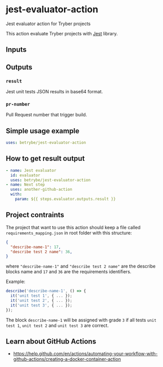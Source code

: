 # jest-evaluator-action
Jest evaluator action for Tryber projects

This action evaluate Tryber projects with [Jest](https://jestjs.io/) library.

## Inputs

## Outputs

### `result`

Jest unit tests JSON results in base64 format.

### `pr-number`

Pull Request number that trigger build.

## Simple usage example
```yml
uses: betrybe/jest-evaluator-action
```

## How to get result output
```yml
- name: Jest evaluator
  id: evaluator
  uses: betrybe/jest-evaluator-action
- name: Next step
  uses: another-github-action
  with:
    param: ${{ steps.evaluator.outputs.result }}
```

## Project contraints

The project that want to use this action should keep a file called `requirements_mapping.json` in root folder with this structure:

```json
{
  "describe-name-1": 17,
  "describe test 2 name": 36,
}
```

where `"describe-name-1"` and `"describe test 2 name"` are the describe blocks name and `17` and `36` are the requirements identifiers.

Example:

```javascript
describe('describe-name-1', () => {
  it('unit test 1', { ... });
  it('unit test 2', { ... });
  it('unit test 3', { ... });
});
```

The block `describe-name-1` will be assigned with grade `3` if all tests `unit test 1`, `unit test 2` and `unit test 3` are correct.

## Learn about GitHub Actions

- https://help.github.com/en/actions/automating-your-workflow-with-github-actions/creating-a-docker-container-action
